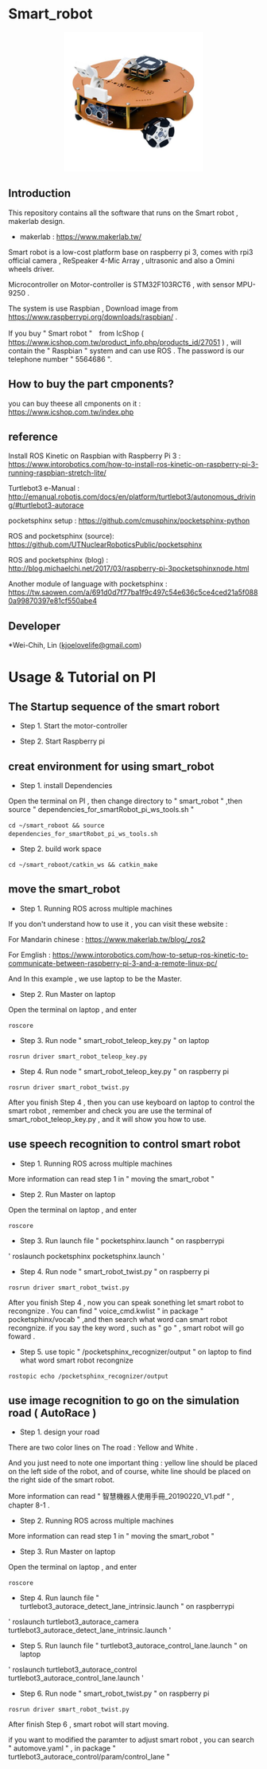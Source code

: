 # Smart_robot

<p align="center">
  <img src="https://github.com/kjoelovelife/smart_robot/blob/master/smart_robot.jpg" width="280"/>
</p>

## Introduction

This repository contains all the software that runs on the Smart robot , makerlab design.

* makerlab : https://www.makerlab.tw/

Smart robot is a low-cost platform base on raspberry pi 3, comes with rpi3 official camera , ReSpeaker 4-Mic Array , ultrasonic and also a Omini wheels driver. 

Microcontroller on Motor-controller is STM32F103RCT6 , with sensor MPU-9250 . 

The system is use Raspbian , Download image from https://www.raspberrypi.org/downloads/raspbian/ . 

If you buy " Smart robot "　from IcShop ( https://www.icshop.com.tw/product_info.php/products_id/27051 ) , will contain the " Raspbian " system and can use ROS . The password is our telephone number " 5564686 ".   

## How to buy the part cmponents?

you can buy theese all cmponents on it : https://www.icshop.com.tw/index.php

## reference

Install ROS Kinetic on Raspbian with Raspberry Pi 3 : https://www.intorobotics.com/how-to-install-ros-kinetic-on-raspberry-pi-3-running-raspbian-stretch-lite/ 

Turtlebot3 e-Manual : http://emanual.robotis.com/docs/en/platform/turtlebot3/autonomous_driving/#turtlebot3-autorace

pocketsphinx setup  : https://github.com/cmusphinx/pocketsphinx-python

ROS and pocketsphinx (source): https://github.com/UTNuclearRoboticsPublic/pocketsphinx 
                    
ROS and pocketsphinx (blog)  : http://blog.michaelchi.net/2017/03/raspberry-pi-3pocketsphinxnode.html

Another module of language with pocketsphinx   : https://tw.saowen.com/a/691d0d7f77ba1f9c497c54e636c5ce4ced21a5f0880a99870397e81cf550abe4

## Developer

*Wei-Chih, Lin (kjoelovelife@gmail.com)

# Usage & Tutorial on PI

## The  Startup sequence of the smart robort

* Step 1. Start the motor-controller   

* Step 2. Start Raspberry pi    

## creat environment for using smart_robot 

* Step 1. install Dependencies

Open the terminal on PI , then change directory to " smart_robot " ,then source " dependencies_for_smartRobot_pi_ws_tools.sh "

` cd ~/smart_roboot && source  dependencies_for_smartRobot_pi_ws_tools.sh `

* Step 2. build work space

` cd ~/smart_roboot/catkin_ws && catkin_make `

## move the smart_robot

* Step 1. Running ROS across multiple machines

If you don't understand how to use it , you can visit these website : 

For Mandarin chinese : https://www.makerlab.tw/blog/_ros2

For Emglish          : https://www.intorobotics.com/how-to-setup-ros-kinetic-to-communicate-between-raspberry-pi-3-and-a-remote-linux-pc/

And In this example , we use laptop to be the Master. 

* Step 2. Run Master on laptop

Open the terminal on laptop , and enter 

` roscore `

* Step 3. Run node " smart_robot_teleop_key.py " on laptop

` rosrun driver smart_robot_teleop_key.py	`

* Step 4. Run node " smart_robot_teleop_key.py " on raspberry pi 

` rosrun driver smart_robot_twist.py `

After you finish Step 4 , then you can use keyboard on laptop to control the smart robot , remember and check you are use the terminal of smart_robot_teleop_key.py , and it will show you how to use.   

## use speech recognition to control smart robot

* Step 1. Running ROS across multiple machines

More information can read step 1 in " moving the smart_robot "

* Step 2. Run Master on laptop

Open the terminal on laptop , and enter 

` roscore `

* Step 3. Run launch file  " pocketsphinx.launch " on raspberrypi

' roslaunch pocketsphinx pocketsphinx.launch '

* Step 4. Run node " smart_robot_twist.py " on raspberry pi 

` rosrun driver smart_robot_twist.py `

After you finish Step 4 , now you can speak sonething let smart robot to recongnize . You can find " voice_cmd.kwlist " in package " pocketsphinx/vocab " ,and then search what word can smart robot recongnize. if you say the key word , such as " go " , smart robot will go foward . 

* Step 5. use topic " /pocketsphinx_recognizer/output  " on laptop to find what word smart robot recongnize

` rostopic echo /pocketsphinx_recognizer/output `

## use image recognition to go on the simulation road ( AutoRace )

* Step 1. design your road 

There are two color lines  on The road : Yellow and White .

And you just need to note one important thing : yellow line should be placed on the left side of the robot, and of course, white line should be placed on the right side of the smart robot.

More information can read " 智慧機器人使用手冊_20190220_V1.pdf " , chapter 8-1 .

* Step 2. Running ROS across multiple machines

More information can read step 1 in " moving the smart_robot "

* Step 3. Run Master on laptop

Open the terminal on laptop , and enter 

` roscore `

* Step 4. Run launch file  " turtlebot3_autorace_detect_lane_intrinsic.launch  "  on raspberrypi

' roslaunch turtlebot3_autorace_camera turtlebot3_autorace_detect_lane_intrinsic.launch '

* Step 5. Run launch file  " turtlebot3_autorace_control_lane.launch  "  on laptop

' roslaunch turtlebot3_autorace_control turtlebot3_autorace_control_lane.launch '

* Step 6. Run node " smart_robot_twist.py " on raspberry pi 

` rosrun driver smart_robot_twist.py `

After finish Step 6 , smart robot will start moving.

if you want to modified the paramter to adjust smart robot , you can search " automove.yaml " , in package " turtlebot3_autorace_control/param/control_lane "
